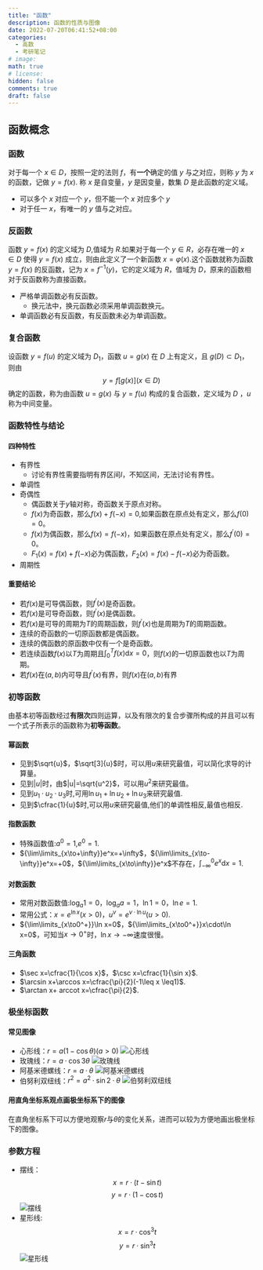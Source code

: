 ```yaml
---
title: "函数"
description: 函数的性质与图像
date: 2022-07-20T06:41:52+08:00
categories:
  - 高数
  - 考研笔记
# image: 
math: true
# license: 
hidden: false
comments: true
draft: false
---
```

## 函数概念

### 函数

对于每一个 $x\in D$，按照一定的法则 $f$，有**一个**确定的值 $y$ 与之对应，则称 $y$ 为 $x$ 的函数，记做 $y=f(x)$. 称 $x$ 是自变量，$y$ 是因变量，数集 $D$ 是此函数的定义域。

- 可以多个 $x$ 对应一个 $y$，但不能一个 $x$ 对应多个 $y$
- 对于任一 $x$，有唯一的 $y$ 值与之对应。

### 反函数

函数 $y=f(x)$ 的定义域为 $D$,值域为 $R$.如果对于每一个 $y\in R$，必存在唯一的 $x \in D$ 使得 $y=f(x)$ 成立，则由此定义了一个新函数 $x=\varphi(x)$.这个函数就称为函数 $y=f(x)$ 的反函数，记为 $x=f^{-1}(y)$，它的定义域为 $R$，值域为 $D$，原来的函数相对于反函数称为直接函数。

- 严格单调函数必有反函数。
  - 换元法中，换元函数必须采用单调函数换元。
- 单调函数必有反函数，有反函数未必为单调函数。

### 复合函数

设函数 $y=f(u)$ 的定义域为 $D_1$，函数 $u=g(x)$ 在 $D$ 上有定义，且 $g(D)\subset D_1$，则由 $$y=f[g(x)](x\in D)$$ 确定的函数，称为由函数 $u=g(x)$ 与 $y=f(u)$ 构成的复合函数，定义域为 $D$ ，$u$ 称为中间变量。

### 函数特性与结论

#### 四种特性

- 有界性
  - 讨论有界性需要指明有界区间$I$，不知区间，无法讨论有界性。
- 单调性
- 奇偶性
  - 偶函数关于$y$轴对称，奇函数关于原点对称。
  - $f(x)$为奇函数，那么$f(x)+f(-x)=0$,如果函数在原点处有定义，那么$f(0)=0$。
  - $f(x)$为偶函数，那么$f(x)=f(-x)$，如果函数在原点处有定义，那么$f^{'}(0)=0$。
  - $F_1(x)=f(x)+f(-x)$必为偶函数，$F_2(x)=f(x)-f(-x)$必为奇函数。
- 周期性

#### 重要结论

- 若$f(x)$是可导偶函数，则$f^{'}(x)$是奇函数。
- 若$f(x)$是可导奇函数，则$f^{'}(x)$是偶函数。
- 若$f(x)$是可导的周期为$T$的周期函数，则$f^{'}(x)$也是周期为$T$的周期函数。
- 连续的奇函数的一切原函数都是偶函数。
- 连续的偶函数的原函数中仅有一个是奇函数。
- 若连续函数$f(x)$以$T$为周期且$\int_{0}^{T}f(x)\mathrm{d}x=0$，则$f(x)$的一切原函数也以$T$为周期。
- 若$f(x)$在$(a,b)$内可导且$f^{'}(x)$有界，则$f(x)$在$(a,b)$有界

### 初等函数

由基本初等函数经过**有限次**四则运算，以及有限次的复合步骤所构成的并且可以有一个式子所表示的函数称为**初等函数**。

#### 幂函数

- 见到$\sqrt{u}$，$\sqrt[3]{u}$时，可以用$u$来研究最值，可以简化求导的计算量。
- 见到$|u|$时，由$|u|=\sqrt{u^2}$，可以用$u^2$来研究最值。
- 见到$u_1\cdotp u_2\cdotp u_3$时,可用$\ln{u_1}+\ln{u_2}+\ln{u_3}$来研究最值.
- 见到$\cfrac{1}{u}$时,可以用$u$来研究最值,他们的单调性相反,最值也相反.

#### 指数函数

- 特殊函数值:$a^0=1$,$e^0=1$.
- ${\lim\limits_{x\to+\infty}}e^x=+\infty$，${\lim\limits_{x\to-\infty}}e^x=+0$，${\lim\limits_{x\to\infty}}e^x$不存在，${\int_{-\infty}^0}e^x\mathrm{d}x=1$.

#### 对数函数

- 常用对数函数值:$\log_a1=0$，$\log_aa=1$，$\ln1=0$，$\ln e=1$.
- 常用公式：$x=e^{\ln x}(x>0)$，$u^v=e^{v\cdotp\ln u}(u>0)$.
- ${\lim\limits_{x\to0^+}}\ln x=0$，${\lim\limits_{x\to0^+}}x\cdot\ln x=0$，可知当$x\to0^+$时，$\ln x\to-\infty$速度很慢。

#### 三角函数

- $\sec x=\cfrac{1}{\cos x}$，$\csc x=\cfrac{1}{\sin x}$.
- $\arcsin x+\arccos x=\cfrac{\pi}{2}(-1\leq x \leq1)$.
- $\arctan x+ arccot x=\cfrac{\pi}{2}$.

### 极坐标函数

#### 常见图像

- 心形线：$r=a(1-\cos\theta)(a>0)$
![心形线](image/心形线.png)
- 玫瑰线：$r=a\cdotp\cos3\theta$
![玫瑰线](image/玫瑰线.png)
- 阿基米德螺线：$r=a\cdotp\theta$
![阿基米德螺线](image/阿基米德线.png)
- 伯努利双纽线：$r^2=a^2\cdotp\sin2\cdotp\theta$
![伯努利双纽线](image/伯努利双纽线.png)

#### 用直角坐标系观点画极坐标系下的图像

在直角坐标系下可以方便地观察$r$与$\theta$的变化关系，进而可以较为方便地画出极坐标下的图像。

### 参数方程

- 摆线：
$$
x=r\cdotp(t-\sin t)
$$$$
y=r\cdotp(1-\cos t)
$$
![摆线](image/摆线.png)
- 星形线:
$$
x=r\cdotp\cos^3 t
$$$$
y=r\cdotp\sin^3 t
$$
![星形线](image/星形线.png)
